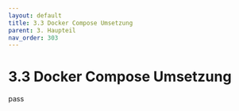 ```yaml
---
layout: default
title: 3.3 Docker Compose Umsetzung
parent: 3. Haupteil
nav_order: 303
---
```


# 3.3 Docker Compose Umsetzung
pass
